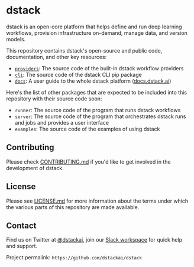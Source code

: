 # dstack

dstack is an open-core platform that helps define and run deep learning workflows, provision infrastructure on-demand, 
manage data, and version models.

This repository contains dstack's open-source and public code, documentation, and other key resources:

* [`providers`](providers): The source code of the built-in dstack workflow providers
* [`cli`](cli): The source code of the dstack CLI pip package
* [`docs`](docs): A user guide to the whole dstack platform ([docs.dstack.ai](https://docs.dstack.ai))

Here's the list of other packages that are expected to be included into this repository with their source code soon:

* `runner`: The source code of the program that runs dstack workflows
* `server`: The source code of the program that orchestrates dstack runs and jobs and provides a user interface
* `examples`: The source code of the examples of using dstack

## Contributing

Please check [CONTRIBUTING.md](CONTRIBUTING.md) if you'd like to get involved in the development of dstack.

## License

Please see [LICENSE.md](LICENSE.md) for more information about the terms under which the various parts of this repository are made available.

## Contact

Find us on Twitter at [@dstackai](https://twitter.com/dstackai), join our [Slack workspace](https://join.slack.com/t/dstackai/shared_invite/zt-xdnsytie-D4qU9BvJP8vkbkHXdi6clQ) for quick help and support.

Project permalink: `https://github.com/dstackai/dstack`